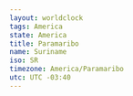 ```yaml
---
layout: worldclock
tags: America
state: America
title: Paramaribo
name: Suriname
iso: SR
timezone: America/Paramaribo
utc: UTC -03:40
---
```



